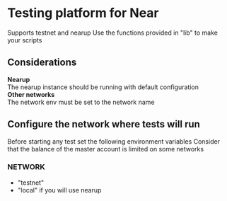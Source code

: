# Testing platform for Near
Supports testnet and nearup
Use the functions provided in "lib" to make your scripts

## Considerations
**Nearup**  
The nearup instance should be running with default configuration  
**Other networks**  
The network env must be set to the network name

## Configure the network where tests will run
Before starting any test set the following environment variables
Consider that the balance of the master account is limited on some networks
### NETWORK
* "testnet"
* "local" if you will use nearup